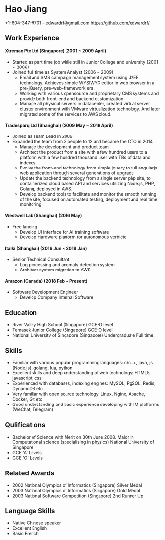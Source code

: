 Hao Jiang
============
+1-604-347-9701 - edwardrf@gmail.com
https://github.com/edwardrf/

Work Experience
---------------
#### Xtremax Pte Ltd (Singapore) (2001 ~ 2009 April)
* Started as part time job while still in Junior College and university (2001 ~ 2006)
* Joined full time as System Analyst (2006 ~ 2009)
  * Email and SMS campaign management system using J2EE technology. Achieves simple WYSIWYG editor in web browser in a pre-jQuery, pre-web-framework era.
  * Working with various opensource and proprietary CMS systems and provide both front-end and backend customization.
  * Manage all physical servers in datacenter, created virtual server cluster environment with VMware virtualization technology. And later migrated some of the services to AWS cloud.

#### Tradesparq Ltd (Shanghai) (2009 May ~ 2016 April)
* Joined as Team Lead in 2009
* Expanded the team from 3 people to 12 and became the CTO in 2014
  * Manage the development and product team
  * Architect the product from a site with a few hundred users to a platform with a few hundred thousand user with TBs of data and indexes
  * Evolve the front-end technology from simple jquery to full angularjs web application through several generations of upgrade
  * Update the backend technology from a single server php site, to containerized cloud based API and services utilizing Node.js, PHP, Golang, deployed in AWS.
  * Develop backend tools to facilitate and monitor the smooth running of the site, focused on automated testing, deployment and real time monitoring

#### Westwell Lab (Shanghai) (2016 May)
* Free lancing
  * Develop UI interface for AI training software
  * Develop Hardware platform for autonomous verhicle

#### Italki (Shanghai) (2016 Jun ~ 2018 Jan)
* Senior Technical Consultant
  * Log processing and anomaly detection system
  * Architect system migration to AWS

#### Amazon (Canada) (2018 Feb ~ Present)
* Software Development Engineer
  * Develop Company Internal Software

Education
---------
* River Valley High School (Singapore) GCE-O level
* Temasek Junior College (Singapore) GCE-O level
* National University of Singapore (Singapore) Undergraduate Full time.

Skills
------
* Familiar with various popular programming languages: c/c++, java, js (Node.js), golang, lua, python
* Excellent skills and deep understanding of web technology: HTML5, javascript, css
* Experienced with databases, indexing engines: MySQL, PgSQL, Redis, DynamoDB etc
* Very familiar with open source technology: Linux, Nginx, Apache, Docker, Git etc
* Good understanding and basic experience developing with IM platforms (WeChat, Telegram)


Qulifications
-------------
* Bachelor of Science with Merit on 30th June 2008. Major in Computational science (specialising in physics) National University of Singapore
* GCE 'A' Levels
* GCE 'O' Levels

Related Awards
--------------
* 2002 National Olympics of Informatics (Singapore) Silver Medal
* 2003 National Olympics of Informatics (Singapore) Gold Medal
* 2003 National Software Competition (Singapore) 2nd Runner Up

Language Skills
---------------
* Native Chinese speaker
* Excellent English
* Basic French
